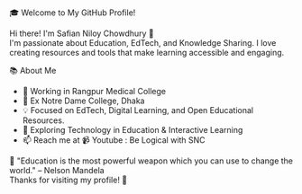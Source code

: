 🎓 Welcome to My GitHub Profile!  

Hi there! I'm Safian Niloy Chowdhury  👋  
I'm passionate about Education, EdTech, and Knowledge Sharing. I love creating resources and tools that make learning accessible and engaging.  

📚 About Me  
- 🎯 Working in Rangpur Medical College
- 🎯 Ex Notre Dame College, Dhaka  
- 💡 Focused on EdTech, Digital Learning, and Open Educational Resources. 
- 🌱 Exploring Technology in Education & Interactive Learning  
- 📫 Reach me at 
📹 Youtube : Be Logical with SNC
 
📖 "Education is the most powerful weapon which you can use to change the world." – Nelson Mandela  
Thanks for visiting my profile! 🚀